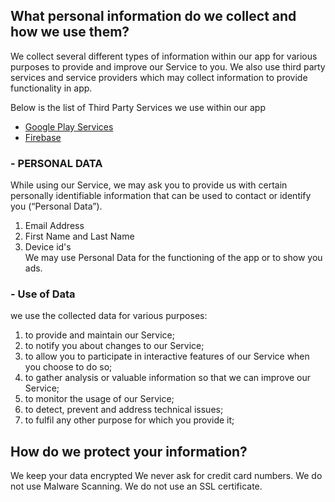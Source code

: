## What personal information do we collect and how we use them?
We collect several different types of information within our app for various purposes to provide and improve our Service to you. We also use third party services and service providers which may collect information to provide functionality in app.

Below is the list of Third Party Services we use within our app
- <a href="https://policies.google.com/privacy">Google Play Services</a>
- <a href="https://firebase.google.com/support/privacy">Firebase</a>

### - PERSONAL DATA
While using our Service, we may ask you to provide us with certain personally identifiable information that can be used to contact or identify you (“Personal Data”).
1. Email Address <br>
2. First Name and Last Name <br>
3. Device id's <br>
We may use Personal Data for the functioning of the app or to show you ads.

### - Use of Data
we use the collected data for various purposes:
1. to provide and maintain our Service; <br>
2. to notify you about changes to our Service; <br>
3. to allow you to participate in interactive features of our Service when you choose to do so; <br>
4. to gather analysis or valuable information so that we can improve our Service; <br>
5. to monitor the usage of our Service; <br>
6. to detect, prevent and address technical issues; <br>
78. to fulfil any other purpose for which you provide it; <br>


## How do we protect your information?
We keep your data encrypted
We never ask for credit card numbers.
We do not use Malware Scanning.
We do not use an SSL certificate.